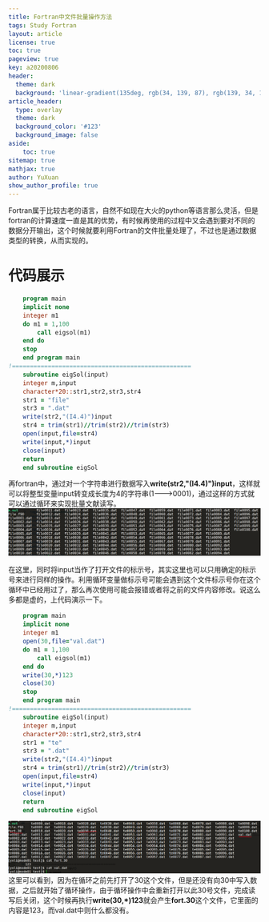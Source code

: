 ```yaml
---
title: Fortran中文件批量操作方法
tags: Study Fortran
layout: article
license: true
toc: true
pageview: true
key: a20200806
header:
  theme: dark
  background: 'linear-gradient(135deg, rgb(34, 139, 87), rgb(139, 34, 139))'
article_header:
  type: overlay
  theme: dark
  background_color: '#123'
  background_image: false
aside:
    toc: true
sitemap: true
mathjax: true
author: YuXuan
show_author_profile: true
---
```

Fortran属于比较古老的语言，自然不如现在大火的python等语言那么灵活，但是fortran的计算速度一直是其的优势，有时候再使用的过程中又会遇到要对不同的数据分开输出，这个时候就要利用Fortran的文件批量处理了，不过也是通过数据类型的转换，从而实现的。
<!--more-->
# 代码展示
```fortran
    program main
    implicit none
    integer m1
    do m1 = 1,100
        call eigsol(m1)
    end do
    stop
    end program main
!==================================================
    subroutine eigSol(input)
    integer m,input
    character*20::str1,str2,str3,str4
    str1 = "file"
    str3 = ".dat"
    write(str2,"(I4.4)")input
    str4 = trim(str1)//trim(str2)//trim(str3)
    open(input,file=str4)
    write(input,*)input
    close(input)
    return
    end subroutine eigSol
```

再fortran中，通过对一个字符串进行数据写入**write(str2,"(I4.4)")input**，这样就可以将整型变量input转变成长度为4的字符串(1--->0001)，通过这样的方式就可以通过循环来实现批量文献读写。
![png](/assets/images/Fortran/fortran-file.png)

在这里，同时将input当作了打开文件的标示号，其实这里也可以只用确定的标示号来进行同样的操作。利用循环变量做标示号可能会遇到这个文件标示号你在这个循环中已经用过了，那么再次使用可能会报错或者将之前的文件内容修改。说这么多都是虚的，上代码演示一下。

```fortran
    program main
    implicit none
    integer m1
    open(30,file="val.dat")
    do m1 = 1,100
        call eigsol(m1)
    end do
    write(30,*)123
    close(30)
    stop
    end program main
!==================================================
    subroutine eigSol(input)
    integer m,input
    character*20::str1,str2,str3,str4
    str1 = "te"
    str3 = ".dat"
    write(str2,"(I4.4)")input
    str4 = trim(str1)//trim(str2)//trim(str3)
    open(input,file=str4)
    write(input,*)input
    close(input)
    return
    end subroutine eigSol

```

![png](/assets/images/Fortran/fortran-file2.png)
这里可以看到，因为在循环之前先打开了30这个文件，但是还没有向30中写入数据，之后就开始了循环操作，由于循环操作中会重新打开以此30号文件，完成读写后关闭，这个时候再执行**write(30,*)123**就会产生**fort.30**这个文件，它里面的内容是123，而val.dat中则什么都没有。